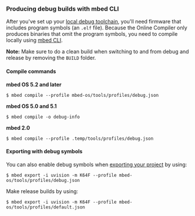 ### Producing debug builds with mbed CLI

After you've set up your [local debug toolchain](toolchain.md), you'll need firmware that includes program symbols (an `.elf` file). Because the Online Compiler only produces binaries that omit the program symbols, you need to compile locally using [mbed CLI](https://docs.mbed.com/docs/mbed-os-handbook/en/latest/dev_tools/cli/).

<span class="notes">**Note:** Make sure to do a clean build when switching to and from debug and release by removing the `BUILD` folder.</span>

#### Compile commands

**mbed OS 5.2 and later**

```
$ mbed compile --profile mbed-os/tools/profiles/debug.json
```

**mbed OS 5.0 and 5.1**

```
$ mbed compile -o debug-info
```

**mbed 2.0**

```
$ mbed compile --profile .temp/tools/profiles/debug.json
```

#### Exporting with debug symbols

You can also enable debug symbols when [exporting your project](https://docs.mbed.com/docs/mbed-os-handbook/en/latest/dev_tools/cli/#exporting-to-desktop-ides) by using:

```
$ mbed export -i uvision -m K64F --profile mbed-os/tools/profiles/debug.json
```

Make release builds by using:

```
$ mbed export -i uvision -m K64F --profile mbed-os/tools/profiles/default.json
```
